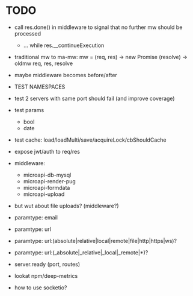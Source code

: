 
# TODO


- call res.done() in middleware to signal that no further mw should be processed
  - ... while res.__continueExecution


- traditional mw to ma-mw:
  mw = (req, res) -> new Promise (resolve) -> oldmw req, res, resolve


- maybe middleware becomes before/after

- TEST NAMESPACES
- test 2 servers with same port should fail (and improve coverage)
- test params
  - bool
  - date
- test cache: load/loadMulti/save/acquireLock/cbShouldCache

- expose jwt/auth to req/res

- middleware:
  - microapi-db-mysql
  - microapi-render-pug
  - microapi-formdata
  - microapi-upload


- but wut about file uploads? (middleware?)

- paramtype: email
- paramtype: url
- paramtype: url:(absolute|relative|local|remote|file|http|https|ws)?
- paramtype: url:(_absolute|_relative|_local|_remote|*)?

- server.ready (port, routes)
- lookat npm/deep-metrics

- how to use socketio?



